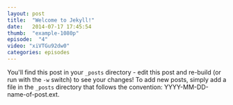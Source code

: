 ```yaml
---
layout: post
title:  "Welcome to Jekyll!"
date:   2014-07-17 17:45:54
thumb:  "example-1080p"
episode:  "4"
video: "xiVTGu92dw0"
categories: episodes
---
```


You'll find this post in your `_posts` directory - edit this post and re-build
(or run with the `-w` switch) to see your changes!  To add new posts, simply
add a file in the `_posts` directory that follows the convention:
YYYY-MM-DD-name-of-post.ext.

